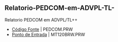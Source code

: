 ## Relatorio-PEDCOM-em-ADVPL-TL-
Relatorio PEDCOM em ADVPL/TL++

- [Código Fonte](/PEDCOM.PRW)       | PEDCOM.PRW 
- [Ponto de Entrada](/MT120BRW.PRW) | MT120BRW.PRW
</br>
